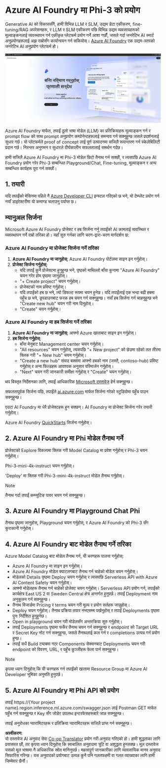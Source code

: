 <!--
CO_OP_TRANSLATOR_METADATA:
{
  "original_hash": "3a1e48b628022485aac989c9f733e792",
  "translation_date": "2025-07-17T05:21:59+00:00",
  "source_file": "md/02.QuickStart/AzureAIFoundry_QuickStart.md",
  "language_code": "ne"
}
-->
# **Azure AI Foundry मा Phi-3 को प्रयोग**

Generative AI को विकाससँगै, हामी विभिन्न LLM र SLM, उद्यम डेटा एकीकरण, fine-tuning/RAG अपरेसनहरू, र LLM र SLM एकीकरण पछि विभिन्न उद्यम व्यवसायहरूको मूल्याङ्कनलाई व्यवस्थापन गर्न एकीकृत प्लेटफर्म प्रयोग गर्ने आशा गर्छौं, जसले गर्दा जनरेटिभ AI स्मार्ट अनुप्रयोगहरूलाई अझ राम्रोसँग कार्यान्वयन गर्न सकियोस्। [Azure AI Foundry](https://ai.azure.com) एक उद्यम-स्तरको जनरेटिभ AI अनुप्रयोग प्लेटफर्म हो।

![aistudo](../../../../translated_images/aifoundry_home.f28a8127c96c7d93d6fb1d0a69b635bc36834da1f0615d7d2b8be216021d9eeb.ne.png)

Azure AI Foundry मार्फत, तपाईं ठूलो भाषा मोडेल (LLM) का प्रतिक्रियाहरू मूल्याङ्कन गर्न र prompt flow को साथ prompt अनुप्रयोग कम्पोनेन्टहरूलाई समन्वय गर्न सक्नुहुन्छ जसले प्रदर्शनलाई सुधार गर्छ। यो प्लेटफर्मले proof of concept लाई पूर्ण उत्पादनमा सजिलै रूपान्तरण गर्न स्केलेबिलिटी प्रदान गर्छ। निरन्तर अनुगमन र सुधारले दीर्घकालीन सफलतालाई समर्थन गर्दछ।

हामी सजिलै Azure AI Foundry मा Phi-3 मोडेल छिटो तैनाथ गर्न सक्छौं, र त्यसपछि Azure AI Foundry प्रयोग गरेर Phi-3 सम्बन्धित Playground/Chat, Fine-tuning, मूल्याङ्कन र अन्य सम्बन्धित कार्यहरू पूरा गर्न सक्छौं।

## **1. तयारी**

यदि तपाईंको मेसिनमा पहिले नै [Azure Developer CLI](https://learn.microsoft.com/azure/developer/azure-developer-cli/overview?WT.mc_id=aiml-138114-kinfeylo) इन्स्टल गरिएको छ भने, यो टेम्प्लेट प्रयोग गर्न नयाँ डाइरेक्टरीमा यो कमाण्ड चलाउनु पर्याप्त छ।

## म्यानुअल सिर्जना

Microsoft Azure AI Foundry प्रोजेक्ट र हब सिर्जना गर्नु तपाईंको AI कामलाई व्यवस्थित र व्यवस्थापन गर्ने राम्रो तरिका हो। यहाँ सुरु गर्नका लागि चरण-द्वारा-चरण मार्गदर्शन छ:

### Azure AI Foundry मा प्रोजेक्ट सिर्जना गर्ने तरिका

1. **Azure AI Foundry मा जानुहोस्**: Azure AI Foundry पोर्टलमा साइन इन गर्नुहोस्।
2. **प्रोजेक्ट सिर्जना गर्नुहोस्**:
   - यदि तपाईं कुनै प्रोजेक्टमा हुनुहुन्छ भने, पृष्ठको माथिल्लो बाँया कुनामा "Azure AI Foundry" चयन गरेर होम पृष्ठमा जानुहोस्।
   - "+ Create project" चयन गर्नुहोस्।
   - प्रोजेक्टको नाम प्रविष्ट गर्नुहोस्।
   - यदि तपाईंको हब छ भने, त्यो डिफल्ट रूपमा चयन हुनेछ। यदि तपाईंलाई एक भन्दा बढी हबमा पहुँच छ भने, ड्रपडाउनबाट फरक हब चयन गर्न सक्नुहुन्छ। नयाँ हब सिर्जना गर्न चाहनुहुन्छ भने "Create new hub" चयन गरी नाम दिनुहोस्।
   - "Create" चयन गर्नुहोस्।

### Azure AI Foundry मा हब सिर्जना गर्ने तरिका

1. **Azure AI Foundry मा जानुहोस्**: आफ्नो Azure खाताबाट साइन इन गर्नुहोस्।
2. **हब सिर्जना गर्नुहोस्**:
   - बाँया मेनुबाट Management center चयन गर्नुहोस्।
   - "All resources" चयन गर्नुहोस्, त्यसपछि "+ New project" को छेउमा रहेको तल तीरमा क्लिक गरी "+ New hub" चयन गर्नुहोस्।
   - "Create a new hub" संवाद बक्समा आफ्नो हबको नाम (जस्तै, contoso-hub) प्रविष्ट गर्नुहोस् र अन्य फिल्डहरू आवश्यक अनुसार परिमार्जन गर्नुहोस्।
   - "Next" चयन गरी जानकारी समीक्षा गर्नुहोस् र "Create" चयन गर्नुहोस्।

थप विस्तृत निर्देशनका लागि, तपाईं आधिकारिक [Microsoft दस्तावेज](https://learn.microsoft.com/azure/ai-studio/how-to/create-projects) हेर्न सक्नुहुन्छ।

सफलतापूर्वक सिर्जना पछि, तपाईंले [ai.azure.com](https://ai.azure.com/) मार्फत सिर्जना गरेको स्टुडियोमा पहुँच पाउन सक्नुहुन्छ।

एउटा AI Foundry मा धेरै प्रोजेक्टहरू हुन सक्छन्। AI Foundry मा प्रोजेक्ट सिर्जना गरेर तयारी गर्नुहोस्।

Azure AI Foundry [QuickStarts](https://learn.microsoft.com/azure/ai-studio/quickstarts/get-started-code) सिर्जना गर्नुहोस्।

## **2. Azure AI Foundry मा Phi मोडेल तैनाथ गर्ने**

प्रोजेक्टको Explore विकल्पमा क्लिक गरी Model Catalog मा प्रवेश गर्नुहोस् र Phi-3 चयन गर्नुहोस्।

Phi-3-mini-4k-instruct चयन गर्नुहोस्।

'Deploy' मा क्लिक गरी Phi-3-mini-4k-instruct मोडेल तैनाथ गर्नुहोस्।

> [!NOTE]
>
> तैनाथ गर्दा तपाईं कम्प्युटिङ पावर चयन गर्न सक्नुहुन्छ।

## **3. Azure AI Foundry मा Playground Chat Phi**

तैनाथ पृष्ठमा जानुहोस्, Playground चयन गर्नुहोस्, र Azure AI Foundry को Phi-3 सँग कुराकानी गर्नुहोस्।

## **4. Azure AI Foundry बाट मोडेल तैनाथ गर्ने तरिका**

Azure Model Catalog बाट मोडेल तैनाथ गर्न, यी चरणहरू पालना गर्नुहोस्:

- Azure AI Foundry मा साइन इन गर्नुहोस्।
- Azure AI Foundry मोडेल क्याटलगबाट तैनाथ गर्न चाहेको मोडेल चयन गर्नुहोस्।
- मोडेलको Details पृष्ठमा Deploy चयन गर्नुहोस् र त्यसपछि Serverless API with Azure AI Content Safety चयन गर्नुहोस्।
- आफ्नो मोडेलहरू तैनाथ गर्न चाहेको प्रोजेक्ट चयन गर्नुहोस्। Serverless API प्रयोग गर्न, तपाईंको कार्यक्षेत्र East US 2 वा Sweden Central क्षेत्र अन्तर्गत हुनुपर्छ। तपाईं Deployment नाम अनुकूलन गर्न सक्नुहुन्छ।
- तैनाथ विजार्डमा Pricing र terms चयन गरी मूल्य र प्रयोग सर्तहरू जान्नुहोस्।
- Deploy चयन गर्नुहोस्। तैनाथ प्रक्रिया तयार नभएसम्म पर्खनुहोस् र तपाईं Deployments पृष्ठमा पुनः निर्देशित हुनुहुनेछ।
- Open in playground चयन गरी मोडेलसँग अन्तरक्रिया सुरु गर्नुहोस्।
- तपाईं Deployments पृष्ठमा फर्केर तैनाथ चयन गर्न सक्नुहुन्छ र endpoint को Target URL र Secret Key नोट गर्न सक्नुहुन्छ, जसले तैनाथलाई कल गर्न र completions उत्पन्न गर्न प्रयोग हुन्छ।
- तपाईं सधैं Build ट्याबमा गएर Components सेक्सनबाट Deployments चयन गरी endpoint को विवरण, URL, र पहुँच कुञ्जीहरू फेला पार्न सक्नुहुन्छ।

> [!NOTE]
> कृपया ध्यान दिनुहोस् कि यी चरणहरू गर्न तपाईंको खातामा Resource Group मा Azure AI Developer भूमिका अनुमति हुनुपर्छ।

## **5. Azure AI Foundry मा Phi API को प्रयोग**

तपाईं https://{Your project name}.region.inference.ml.azure.com/swagger.json लाई Postman GET मार्फत पहुँच गर्न सक्नुहुन्छ र Key सँग जोडेर उपलब्ध इन्टरफेसहरूबारे जान्न सक्नुहुन्छ।

तपाईं अनुरोधका प्यारामिटरहरू र प्रतिक्रिया प्यारामिटरहरू सजिलै प्राप्त गर्न सक्नुहुन्छ।

**अस्वीकरण**:  
यो दस्तावेज AI अनुवाद सेवा [Co-op Translator](https://github.com/Azure/co-op-translator) प्रयोग गरी अनुवाद गरिएको हो। हामी शुद्धताका लागि प्रयासरत छौं, तर कृपया ध्यान दिनुहोस् कि स्वचालित अनुवादमा त्रुटि वा अशुद्धता हुनसक्छ। मूल दस्तावेज यसको मूल भाषामा नै अधिकारिक स्रोत मानिनुपर्छ। महत्वपूर्ण जानकारीका लागि व्यावसायिक मानव अनुवाद सिफारिस गरिन्छ। यस अनुवादको प्रयोगबाट उत्पन्न कुनै पनि गलतफहमी वा गलत व्याख्याका लागि हामी जिम्मेवार छैनौं।